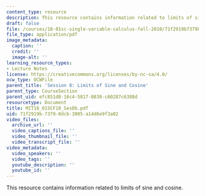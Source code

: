 ```yaml
---
content_type: resource
description: This resource contains information related to limits of sine and cosine.
draft: false
file: /courses/18-01sc-single-variable-calculus-fall-2010/71f2919b73798dcb3005a14d6e9f3a02_MIT18_01SCF10_Ses8b.pdf
file_type: application/pdf
image_metadata:
  caption: ''
  credit: ''
  image-alt: ''
learning_resource_types:
- Lecture Notes
license: https://creativecommons.org/licenses/by-nc-sa/4.0/
ocw_type: OCWFile
parent_title: 'Session 8: Limits of Sine and Cosine'
parent_type: CourseSection
parent_uid: efc851d8-16c4-5817-0838-c60287c6388d
resourcetype: Document
title: MIT18_01SCF10_Ses8b.pdf
uid: 71f2919b-7379-8dcb-3005-a14d6e9f3a02
video_files:
  archive_url: ''
  video_captions_file: ''
  video_thumbnail_file: ''
  video_transcript_file: ''
video_metadata:
  video_speakers: ''
  video_tags: ''
  youtube_description: ''
  youtube_id: ''
---
```

This resource contains information related to limits of sine and cosine.